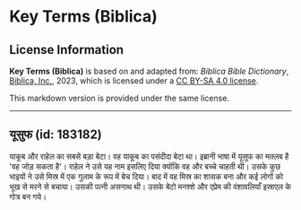 # Key Terms (Biblica)

## License Information

**Key Terms (Biblica)** is based on and adapted from: _Biblica Bible Dictionary_, [Biblica, Inc.](https://www.biblica.com/), 2023, which is licensed under a [CC BY-SA 4.0 license](https://creativecommons.org/licenses/by-sa/4.0/legalcode.en).

This markdown version is provided under the same license.



--------------------------------

## यूसुफ (id: 183182)

याकूब और राहेल का सबसे बड़ा बेटा। वह याकूब का पसंदीदा बेटा था। इब्रानी भाषा में यूसुफ का मतलब है 'वह जोड़ सकता है'। राहेल ने उसे यह नाम इसलिए दिया क्योंकि वह और बच्चे चाहती थी। उसके कुछ भाइयों ने उसे मिस्र में एक गुलाम के रूप में बेच दिया। बाद में वह मिस्र का शासक बना और कई लोगों को भूख से मरने से बचाया। उसकी पत्नी असनाथ थी। उसके बेटो मनश्शे और एप्रेम की वंशावलियाँ इस्राएल के गोत्र बन गये।



